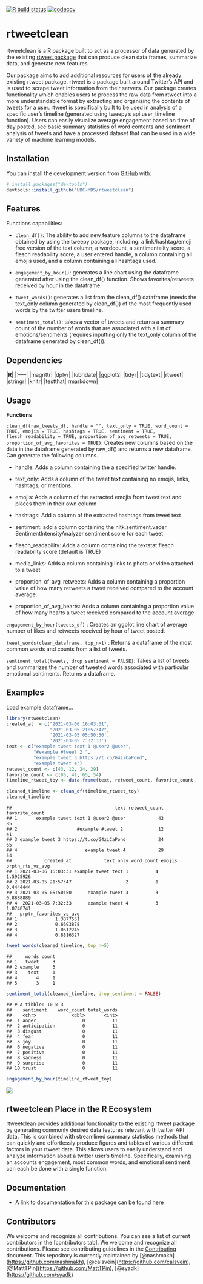 
<!-- badges: start -->

[![R build
status](https://github.com/UBC-MDS/rtweetclean/workflows/R-CMD-check/badge.svg)](https://github.com/UBC-MDS/rtweetclean/actions)
[![codecov](https://codecov.io/gh/UBC-MDS/rtweetclean/branch/main/graph/badge.svg?token=TSE8L6CH45)](https://codecov.io/gh/UBC-MDS/rtweetclean)
<!-- badges: end -->

# rtweetclean

rtweetclean is a R package built to act as a processor of data generated
by the existing [rtweet
package](https://www.rdocumentation.org/packages/rtweet/versions/0.4.0)
that can produce clean data frames, summarize data, and generate new
features.

Our package aims to add additional resources for users of the already
existing rtweet package. rtweet is a package built around Twitter’s API
and is used to scrape tweet information from their servers. Our package
creates functionality which enables users to process the raw data from
rtweet into a more understandable format by extracting and organizing
the contents of tweets for a user. rtweet is specifically built to be
used in analysis of a specific user’s timeline (generated using tweepy’s
api.user\_timeline function). Users can easily visualize average
engagement based on time of day posted, see basic summary statistics of
word contents and sentiment analysis of tweets and have a processed
dataset that can be used in a wide variety of machine learning models.

## Installation

You can install the development version from
[GitHub](https://github.com/) with:

``` r
# install.packages("devtools")
devtools::install_github("UBC-MDS/rtweetclean")
```

## Features

Functions capabilities:

  - `clean_df()`: The ability to add new feature columns to the
    dataframe obtained by using the tweepy package, including: a
    link/hashtag/emoji free version of the text column, a wordcount, a
    sentimentality score, a flesch readability score, a user entered
    handle, a column containing all emojis used, and a column containing
    all hashtags used.

  - `engagement_by_hour()`: generates a line chart using the dataframe
    generated after using the clean\_df() function. Shows
    favorites/retweets received by hour in the dataframe.

  - `tweet_words()`: generates a list from the clean\_df() dataframe
    (needs the text\_only column generated by clean\_df()) of the most
    frequently used words by the twitter users timeline.

  - `sentiment_total()`: takes a vector of tweets and returns a summary
    count of the number of words that are associated with a list of
    emotions/sentiments (requires inputting only the text\_only column
    of the dataframe generated by clean\_df()).

## Dependencies

|**R**| 
|:—–| 
|magrittr| 
|dplyr| 
|lubridate|
|ggplot2|
|tidyr|
|tidytext|
|rtweet| 
|stringr|
|knitr| 
|testthat| 
rmarkdown|

## Usage

**Functions**

`clean_df(raw_tweets_df, handle = "", text_only = TRUE, word_count =
TRUE, emojis = TRUE, hashtags = TRUE, sentiment = TRUE,
flesch_readability = TRUE, proportion_of_avg_retweets = TRUE,
proportion_of_avg_favorites = TRUE)`: Creates new columns based on the
data in the dataframe generated by raw\_df() and returns a new
dataframe. Can generate the following columns.

  - handle: Adds a column containing the a specified twitter handle.

  - text\_only: Adds a column of the tweet text containing no emojis,
    links, hashtags, or mentions.

  - emojis: Adds a column of the extracted emojis from tweet text and
    places them in their own column

  - hashtags: Add a column of the extracted hashtags from tweet text

  - sentiment: add a column containing the nltk.sentiment.vader
    SentimentIntensityAnalyzer sentiment score for each tweet

  - flesch\_readability: Adds a column containing the textstat flesch
    readability score (default is TRUE)

  - media\_links: Adds a column containing links to photo or video
    attached to a tweet

  - proportion\_of\_avg\_retweets: Adds a column containing a proportion
    value of how many retweets a tweet received compared to the account
    average.

  - proportion\_of\_avg\_hearts: Adds a column containing a proportion
    value of how many hearts a tweet received compared to the account
    average

`engagement_by_hour(tweets_df)` : Creates an ggplot line chart of
average number of likes and retweets received by hour of tweet posted.

`tweet_words(clean_dataframe, top_n=1)` : Returns a dataframe of the
most common words and counts from a list of tweets.

`sentiment_total(tweets, drop_sentiment = FALSE)`: Takes a list of
tweets and summarizes the number of tweeted words associated with
particular emotional sentiments. Returns a dataframe.

## Examples

Load example dataframe…

``` r
library(rtweetclean)
created_at  = c("2021-03-06 16:03:31",
                "2021-03-05 21:57:47",
                '2021-03-05 05:50:50',
                '2021-03-05 7:32:33')
text <- c("example tweet text 1 @user2 @user",
          "#example #tweet 2 ",
          "example tweet 3 https://t.co/G4ziCaPond",
          "example tweet 4")
retweet_count <- c(43, 12, 24, 29)
favorite_count <- c(85, 41, 65, 54)
timeline_rtweet_toy <- data.frame(text, retweet_count, favorite_count, created_at)
```

``` r
cleaned_timeline <- clean_df(timeline_rtweet_toy)
cleaned_timeline
```

    ##                                      text retweet_count favorite_count
    ## 1       example tweet text 1 @user2 @user            43             85
    ## 2                      #example #tweet 2             12             41
    ## 3 example tweet 3 https://t.co/G4ziCaPond            24             65
    ## 4                         example tweet 4            29             54
    ##            created_at            text_only word_count emojis prptn_rts_vs_avg
    ## 1 2021-03-06 16:03:31 example tweet text 1          4               1.5925926
    ## 2 2021-03-05 21:57:47                    2          1               0.4444444
    ## 3 2021-03-05 05:50:50      example tweet 3          3               0.8888889
    ## 4  2021-03-05 7:32:33      example tweet 4          3               1.0740741
    ##   prptn_favorites_vs_avg
    ## 1              1.3877551
    ## 2              0.6693878
    ## 3              1.0612245
    ## 4              0.8816327

``` r
tweet_words(cleaned_timeline, top_n=5)
```

    ##     words count
    ## 1   tweet     3
    ## 2 example     3
    ## 3    text     1
    ## 4       4     1
    ## 5       3     1

``` r
sentiment_total(cleaned_timeline, drop_sentiment = FALSE)
```

    ## # A tibble: 10 x 3
    ##    sentiment    word_count total_words
    ##    <chr>             <dbl>       <int>
    ##  1 anger                 0          11
    ##  2 anticipation          0          11
    ##  3 disgust               0          11
    ##  4 fear                  0          11
    ##  5 joy                   0          11
    ##  6 negative              0          11
    ##  7 positive              0          11
    ##  8 sadness               0          11
    ##  9 surprise              0          11
    ## 10 trust                 0          11

``` r
engagement_by_hour(timeline_rtweet_toy)
```

![](README_files/figure-gfm/unnamed-chunk-1-1.png)<!-- -->

## rtweetclean Place in the R Ecosystem

rtweetclean provides additional functionality to the existing rtweet
package by generating commonly desired data features relevant with
twitter API data. This is combined with streamlined summary statistics
methods that can quickly and effortlessly produce figures and tables of
various different factors in your rtweet data. This allows users to
easily understand and analyze information about a twitter user’s
timeline. Specifically, examining an accounts engagement, most common
words, and emotional sentiment can each be done with a single function.

## Documentation

  - A link to documentation for this package can be found
    [here](https://ubc-mds.github.io/rtweetclean/)

## Contributors

We welcome and recognize all contributions. You can see a list of
current contributors in the \[contributors tab\]. We welcome and
recognize all contributions. Please see contributing guidelines in the
[Contributing](https://github.com/UBC-MDS/rtweetclean/blob/main/.github/CONTRIBUTING.md)
document. This repository is currently maintained by
\[@nashmakh\](<https://github.com/nashmakh>),
\[@calsvein\](<https://github.com/calsvein>),
\[@MattTPin\](<https://github.com/MattTPin>),
\[@syadk\](<https://github.com/syadk>)
